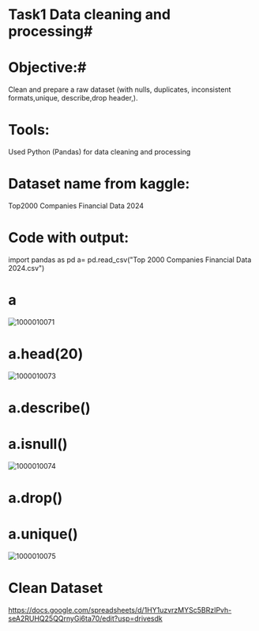 # Task1 Data cleaning and processing#
# Objective:#
Clean and prepare a raw dataset (with nulls, duplicates, inconsistent formats,unique, describe,drop header,).
# Tools:
 Used Python (Pandas) for data cleaning and processing 
# Dataset name from kaggle:
Top2000 Companies Financial Data 2024

# Code with output:
import pandas as pd
a= pd.read_csv("Top 2000 Companies Financial Data 2024.csv")
# a
![1000010071](https://github.com/user-attachments/assets/e18adcb5-6fcc-4c94-94de-00b1fa5d237b)
# a.head(20)
![1000010073](https://github.com/user-attachments/assets/7993d991-5056-4f96-81f7-59c3f7e8fba9)
# a.describe()
# a.isnull()
![1000010074](https://github.com/user-attachments/assets/db4e2686-10a2-4e82-9ac8-073b99434972)
 # a.drop()
 # a.unique()
 ![1000010075](https://github.com/user-attachments/assets/53a18b08-ff0e-423d-9361-3945d3515b71)
# Clean Dataset
https://docs.google.com/spreadsheets/d/1HY1uzvrzMYSc5BRzIPvh-seA2RUHQ25QQrnyGi6ta70/edit?usp=drivesdk
